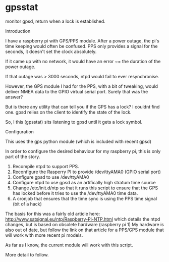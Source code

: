 # gpsstat
monitor gpsd, return when a lock is established.

Introduction

I have a raspberry pi with GPS/PPS module.
After a power outage, the pi's time keeping would often be confused.
PPS only provides a signal for the seconds, it doesn't set the clock absolutely.

If it came up with no network, it would have an error ~= the duration of the power outage.

If that outage was > 3000 seconds, ntpd would fail to ever resynchronise.

However, the GPS module I had for the PPS, with a bit of tweaking, would deliver NMEA data to the GPIO virtual serial port. Surely that was the answer?

But is there any utility that can tell you if the GPS has a lock? I couldnt find one. gpsd relies on the client to identify the state of the lock.

So, I this (gpsstat) sits listening to gpsd until it gets a lock symbol.

Configuration

This uses the gps python module (which is included with recent gpsd)

In order to configure the desired behaviour for my raspberry pi, this is only part of the story.

1. Recompile ntpd to support PPS.
2. Reconfigure the Rasperry PI to provide /dev/ttyAMA0 (GPIO serial port)
3. Configure gpsd to use /dev/ttyAMA0
4. Configure ntpd to use gpsd as an artifically high stratum time source
5. Change /etc/init.d/ntp so that it runs this script to ensure that the GPS has locked before it tries to use the /dev/ttyAMA0 time data.
6. A cronjob that ensures that the time sync is using the PPS time signal (bit of a hack)

The basis for this was a fairly old article here:
http://www.satsignal.eu/ntp/Raspberry-Pi-NTP.html
which details the ntpd changes, but is based on obsolete hardware (raspberry pi 1)
My hardware is also out of date, but follow the link on that article for a PPS/GPS module that will work with more recent pi models.

As far as I know, the current module will work with this script.

More detail to follow.
